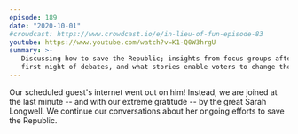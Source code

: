 ```yaml
---
episode: 189
date: "2020-10-01"
#crowdcast: https://www.crowdcast.io/e/in-lieu-of-fun-episode-83
youtube: https://www.youtube.com/watch?v=K1-Q0W3hrgU
summary: >-
   Discussing how to save the Republic; insights from focus groups after the
   first night of debates, and what stories enable voters to change their minds
---
```

Our scheduled guest's internet went out on him! Instead, we are joined at the
last minute -- and with our extreme gratitude -- by the great Sarah Longwell.
We continue our conversations about her ongoing efforts to save the Republic.
